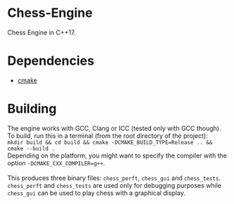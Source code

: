 # Chess-Engine
Chess Engine in C++17.
# Dependencies
- [cmake](https://cmake.org)
# Building
The engine works with GCC, Clang or ICC (tested only with GCC though).
<br>To build, run this in a terminal (from the root directory of the project):
<br>`mkdir build && cd build && cmake -DCMAKE_BUILD_TYPE=Release .. && cmake --build .`
<br> Depending on the platform, you might want to specify the compiler with the option `-DCMAKE_CXX_COMPILER=g++`.
<br><br> This produces three binary files: `chess_perft`, `chess_gui` and `chess_tests`.
<br> `chess_perft` and `chess_tests` are used only for debugging purposes while `chess_gui` can be used to play chess with a graphical display.
